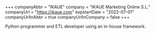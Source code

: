 +++
companyAbbr = "IKAUE"
company = "IKAUE Marketing Online S.L."
companyUrl = "https://ikaue.com"
expstartDate = "2022-07-01"
companyUrlInAbbr = true
companyUrlInCompany = false
+++

Python programmer and ETL developer using an in-house framework.
